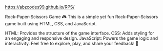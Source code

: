 https://abzcodes99.github.io/RPS/

Rock-Paper-Scissors Game 🎮
This is a simple yet fun Rock-Paper-Scissors game built using HTML, CSS, and JavaScript.

HTML: Provides the structure of the game interface.
CSS: Adds styling for an engaging and responsive design.
JavaScript: Powers the game logic and interactivity.
Feel free to explore, play, and share your feedback! 🚀







